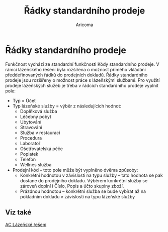 ﻿---
    title: "Řádky standardního prodeje"
    author: Aricoma
    ms.date: 04/30/2018
    ms.topic: article
    ms.prod: dynamics-nav-2017
    ms.contentlocale: cs-cz
    ms.lasthandoff: 04/30/2018
---

# Řádky standardního prodeje

Funkčnost vychází ze standardní funkčnosti Kódy standardního prodeje. V rámci lázeňského řešení byla rozšířena o možnost přímého vkládání předdefinovaných řádků do prodejních dokladů. 
Řádky standardního prodeje jsou rozšířeny o možnost práce s lázeňskými službami. 
Pro využití prodeje lázeňských služeb je třeba v řádcích standardního prodeje vyplnit pole:
-	Typ = Účet
-	Typ lázeňské služby = výběr z následujících hodnot:
	-	Doplňková služba
	-	Léčebný pobyt
	-	Ubytování
	-	Stravování
	-	Služba v restauraci
	-	Procedura
	-	Laboratoř
	-	Ošetřovatelská péče
	-	Poplatek
	-	Telefon
	-	Wellnes služba
-	Prodejní kód – toto pole může být vyplněno dvěma způsoby:
	-	Konkrétní hodnotou v závislosti na typu služby – tato hodnota se pak dostane do prodejního dokladu. Výběrem konkrétní služby se zároveň doplní i Číslo, Popis a účto skupiny zboží.
	-	Prázdnou hodnotou – konkrétní služba se bude vybírat až na pokladním dokladu v závislosti na typu lázeňské služby 

## <a name="see-also"></a>Viz také
[AC Lázeňské řešení](ac-spa-solution.md)